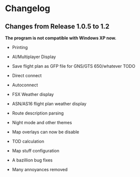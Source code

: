# Changelog

## Changes from Release 1.0.5 to 1.2
**The program is not compatible with Windows XP now.**
* Printing
* AI/Multiplayer Display
* Save flight plan as GFP file for GNS/GTS 650/whatever TODO
* Direct connect
* Autoconnect
* FSX Weather display
* ASN/AS16 flight plan weather display
* Route description parsing
* Night mode and other themes
* Map overlays can now be disable
* TOD calculation
* Map stuff configuration




* A bazillion bug fixes
* Many annoyances removed